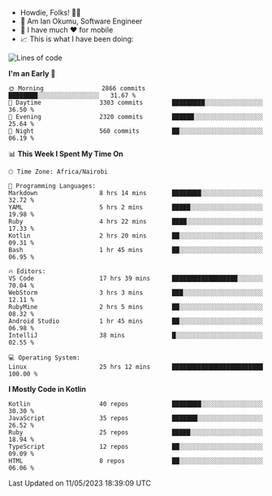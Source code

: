 
* Howdie, Folks! 👋🤓
* 🤪 Am Ian Okumu, Software Engineer
* 📱 I have much ❤️ for mobile
* 📈 This is what I have been doing:
  
<!-- <a href="https://otsembo.github.io/OtsemboPortfolio/" style="margin-right:.5%; margin-top=.5%;">
  <img align="center" src="https://github-readme-stats.vercel.app/api/top-langs/?username=otsembo&layout=compact" />
</a> -->

<!--START_SECTION:waka-->
![Lines of code](https://img.shields.io/badge/From%20Hello%20World%20I%27ve%20Written-7.2%20million%20lines%20of%20code-blue)

**I'm an Early 🐤** 

```text
🌞 Morning                2866 commits        ████████░░░░░░░░░░░░░░░░░   31.67 % 
🌆 Daytime                3303 commits        █████████░░░░░░░░░░░░░░░░   36.50 % 
🌃 Evening                2320 commits        ██████░░░░░░░░░░░░░░░░░░░   25.64 % 
🌙 Night                  560 commits         ██░░░░░░░░░░░░░░░░░░░░░░░   06.19 % 
```


📊 **This Week I Spent My Time On** 

```text
🕑︎ Time Zone: Africa/Nairobi

💬 Programming Languages: 
Markdown                 8 hrs 14 mins       ████████░░░░░░░░░░░░░░░░░   32.72 % 
YAML                     5 hrs 2 mins        █████░░░░░░░░░░░░░░░░░░░░   19.98 % 
Ruby                     4 hrs 22 mins       ████░░░░░░░░░░░░░░░░░░░░░   17.33 % 
Kotlin                   2 hrs 20 mins       ██░░░░░░░░░░░░░░░░░░░░░░░   09.31 % 
Bash                     1 hr 45 mins        ██░░░░░░░░░░░░░░░░░░░░░░░   06.95 % 

🔥 Editors: 
VS Code                  17 hrs 39 mins      ██████████████████░░░░░░░   70.04 % 
WebStorm                 3 hrs 3 mins        ███░░░░░░░░░░░░░░░░░░░░░░   12.11 % 
RubyMine                 2 hrs 5 mins        ██░░░░░░░░░░░░░░░░░░░░░░░   08.32 % 
Android Studio           1 hr 45 mins        ██░░░░░░░░░░░░░░░░░░░░░░░   06.98 % 
IntelliJ                 38 mins             █░░░░░░░░░░░░░░░░░░░░░░░░   02.55 % 

💻 Operating System: 
Linux                    25 hrs 12 mins      █████████████████████████   100.00 % 
```

**I Mostly Code in Kotlin** 

```text
Kotlin                   40 repos            ████████░░░░░░░░░░░░░░░░░   30.30 % 
JavaScript               35 repos            ███████░░░░░░░░░░░░░░░░░░   26.52 % 
Ruby                     25 repos            █████░░░░░░░░░░░░░░░░░░░░   18.94 % 
TypeScript               12 repos            ██░░░░░░░░░░░░░░░░░░░░░░░   09.09 % 
HTML                     8 repos             ██░░░░░░░░░░░░░░░░░░░░░░░   06.06 % 
```




 Last Updated on 11/05/2023 18:39:09 UTC
<!--END_SECTION:waka-->

<br />
<br />
<br />
<br />
<br />
  
  </div>
<!---
otsembo/otsembo is a ✨ special ✨ repository because its `README.md` (this file) appears on your GitHub profile.
You can click the Preview link to take a look at your changes.
--->
